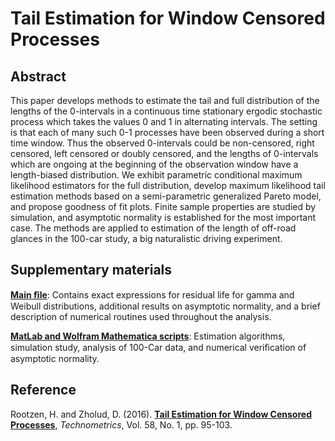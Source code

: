 # Tail Estimation for Window Censored Processes 

## Abstract
This paper develops methods to estimate the tail and full distribution of the lengths of the 0-intervals in a continuous time stationary ergodic stochastic process which takes the values 0 and 1 in alternating intervals. The setting is that each of many such 0-1 processes have been observed during a short time window. Thus the observed 0-intervals could be non-censored, right censored, left censored or doubly censored, and the lengths of 0-intervals which are ongoing at the beginning of the observation window have a length-biased distribution. We exhibit parametric conditional maximum likelihood estimators for the full distribution, develop maximum likelihood tail estimation methods based on a semi-parametric generalized Pareto model, and propose goodness of fit plots. Finite sample properties are studied by simulation, and asymptotic normality is established for the most important case. The methods are applied to estimation of the length of off-road glances in the 100-car study, a big naturalistic driving experiment.

## Supplementary materials
[**Main ﬁle**](https://github.com/OGCJN/Publications/blob/master/Tail%20estimation%20for%20window%20censored%20processes/Supplementary%20Materials/Supplementary%20Materials.pdf): Contains exact expressions for residual life for gamma and Weibull distributions, additional results on asymptotic normality, and a brief description of numerical routines used
throughout the analysis.

[**MatLab and Wolfram Mathematica scripts**](https://github.com/OGCJN/Publications/tree/master/Tail%20estimation%20for%20window%20censored%20processes/Supplementary%20Materials/Scripts): Estimation algorithms, simulation study, analysis of 100-Car data, and numerical veriﬁcation of asymptotic normality. 

## Reference
Rootzen, H. and Zholud, D. (2016). [**Tail Estimation for Window Censored Processes**](http://www.zholud.com/articles/Tail-estimation-for-window-censored-processes.pdf), *Technometrics*, Vol. 58, No. 1, pp. 95-103.
